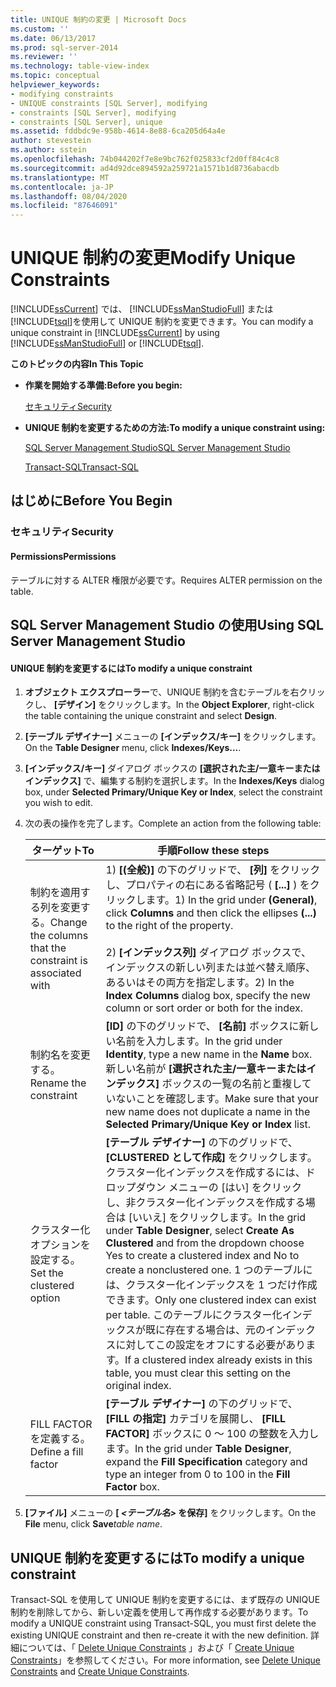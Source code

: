 ```yaml
---
title: UNIQUE 制約の変更 | Microsoft Docs
ms.custom: ''
ms.date: 06/13/2017
ms.prod: sql-server-2014
ms.reviewer: ''
ms.technology: table-view-index
ms.topic: conceptual
helpviewer_keywords:
- modifying constraints
- UNIQUE constraints [SQL Server], modifying
- constraints [SQL Server], modifying
- constraints [SQL Server], unique
ms.assetid: fddbdc9e-958b-4614-8e88-6ca205d64a4e
author: stevestein
ms.author: sstein
ms.openlocfilehash: 74b044202f7e8e9bc762f025833cf2d0ff84c4c8
ms.sourcegitcommit: ad4d92dce894592a259721a1571b1d8736abacdb
ms.translationtype: MT
ms.contentlocale: ja-JP
ms.lasthandoff: 08/04/2020
ms.locfileid: "87646091"
---
```

# <a name="modify-unique-constraints"></a><span data-ttu-id="13402-102">UNIQUE 制約の変更</span><span class="sxs-lookup"><span data-stu-id="13402-102">Modify Unique Constraints</span></span>
  <span data-ttu-id="13402-103">[!INCLUDE[ssCurrent](../../includes/sscurrent-md.md)] では、 [!INCLUDE[ssManStudioFull](../../includes/ssmanstudiofull-md.md)] または [!INCLUDE[tsql](../../includes/tsql-md.md)]を使用して UNIQUE 制約を変更できます。</span><span class="sxs-lookup"><span data-stu-id="13402-103">You can modify a unique constraint in [!INCLUDE[ssCurrent](../../includes/sscurrent-md.md)] by using [!INCLUDE[ssManStudioFull](../../includes/ssmanstudiofull-md.md)] or [!INCLUDE[tsql](../../includes/tsql-md.md)].</span></span>  
  
 <span data-ttu-id="13402-104">**このトピックの内容**</span><span class="sxs-lookup"><span data-stu-id="13402-104">**In This Topic**</span></span>  
  
-   <span data-ttu-id="13402-105">**作業を開始する準備:**</span><span class="sxs-lookup"><span data-stu-id="13402-105">**Before you begin:**</span></span>  
  
     [<span data-ttu-id="13402-106">セキュリティ</span><span class="sxs-lookup"><span data-stu-id="13402-106">Security</span></span>](#Security)  
  
-   <span data-ttu-id="13402-107">**UNIQUE 制約を変更するための方法:**</span><span class="sxs-lookup"><span data-stu-id="13402-107">**To modify a unique constraint using:**</span></span>  
  
     [<span data-ttu-id="13402-108">SQL Server Management Studio</span><span class="sxs-lookup"><span data-stu-id="13402-108">SQL Server Management Studio</span></span>](#SSMSProcedure)  
  
     [<span data-ttu-id="13402-109">Transact-SQL</span><span class="sxs-lookup"><span data-stu-id="13402-109">Transact-SQL</span></span>](#TsqlProcedure)  
  
##  <a name="before-you-begin"></a><a name="BeforeYouBegin"></a> <span data-ttu-id="13402-110">はじめに</span><span class="sxs-lookup"><span data-stu-id="13402-110">Before You Begin</span></span>  
  
###  <a name="security"></a><a name="Security"></a> <span data-ttu-id="13402-111">セキュリティ</span><span class="sxs-lookup"><span data-stu-id="13402-111">Security</span></span>  
  
####  <a name="permissions"></a><a name="Permissions"></a> <span data-ttu-id="13402-112">Permissions</span><span class="sxs-lookup"><span data-stu-id="13402-112">Permissions</span></span>  
 <span data-ttu-id="13402-113">テーブルに対する ALTER 権限が必要です。</span><span class="sxs-lookup"><span data-stu-id="13402-113">Requires ALTER permission on the table.</span></span>  
  
##  <a name="using-sql-server-management-studio"></a><a name="SSMSProcedure"></a> <span data-ttu-id="13402-114">SQL Server Management Studio の使用</span><span class="sxs-lookup"><span data-stu-id="13402-114">Using SQL Server Management Studio</span></span>  
  
#### <a name="to-modify-a-unique-constraint"></a><span data-ttu-id="13402-115">UNIQUE 制約を変更するには</span><span class="sxs-lookup"><span data-stu-id="13402-115">To modify a unique constraint</span></span>  
  
1.  <span data-ttu-id="13402-116">**オブジェクト エクスプローラー**で、UNIQUE 制約を含むテーブルを右クリックし、 **[デザイン]** をクリックします。</span><span class="sxs-lookup"><span data-stu-id="13402-116">In the **Object Explorer**, right-click the table containing the unique constraint and select **Design**.</span></span>  
  
2.  <span data-ttu-id="13402-117">**[テーブル デザイナー]** メニューの **[インデックス/キー]** をクリックします。</span><span class="sxs-lookup"><span data-stu-id="13402-117">On the **Table Designer** menu, click **Indexes/Keys...**.</span></span>  
  
3.  <span data-ttu-id="13402-118">**[インデックス/キー]** ダイアログ ボックスの **[選択された主/一意キーまたはインデックス]** で、編集する制約を選択します。</span><span class="sxs-lookup"><span data-stu-id="13402-118">In the **Indexes/Keys** dialog box, under **Selected Primary/Unique Key or Index**, select the constraint you wish to edit.</span></span>  
  
4.  <span data-ttu-id="13402-119">次の表の操作を完了します。</span><span class="sxs-lookup"><span data-stu-id="13402-119">Complete an action from the following table:</span></span>  
  
    |<span data-ttu-id="13402-120">ターゲット</span><span class="sxs-lookup"><span data-stu-id="13402-120">To</span></span>|<span data-ttu-id="13402-121">手順</span><span class="sxs-lookup"><span data-stu-id="13402-121">Follow these steps</span></span>|  
    |--------|------------------------|  
    |<span data-ttu-id="13402-122">制約を適用する列を変更する。</span><span class="sxs-lookup"><span data-stu-id="13402-122">Change the columns that the constraint is associated with</span></span>|<span data-ttu-id="13402-123">1) **[(全般)]** の下のグリッドで、 **[列]** をクリックし、プロパティの右にある省略記号 ( **[...]** ) をクリックします。</span><span class="sxs-lookup"><span data-stu-id="13402-123">1) In the grid under **(General)**, click **Columns** and then click the ellipses **(...)** to the right of the property.</span></span><br /><br /> <span data-ttu-id="13402-124">2) **[インデックス列]** ダイアログ ボックスで、インデックスの新しい列または並べ替え順序、あるいはその両方を指定します。</span><span class="sxs-lookup"><span data-stu-id="13402-124">2) In the **Index Columns** dialog box, specify the new column or sort order or both for the index.</span></span>|  
    |<span data-ttu-id="13402-125">制約名を変更する。</span><span class="sxs-lookup"><span data-stu-id="13402-125">Rename the constraint</span></span>|<span data-ttu-id="13402-126">**[ID]** の下のグリッドで、 **[名前]** ボックスに新しい名前を入力します。</span><span class="sxs-lookup"><span data-stu-id="13402-126">In the grid under **Identity**, type a new name in the **Name** box.</span></span> <span data-ttu-id="13402-127">新しい名前が **[選択された主/一意キーまたはインデックス]** ボックスの一覧の名前と重複していないことを確認します。</span><span class="sxs-lookup"><span data-stu-id="13402-127">Make sure that your new name does not duplicate a name in the **Selected Primary/Unique Key or Index** list.</span></span>|  
    |<span data-ttu-id="13402-128">クラスター化オプションを設定する。</span><span class="sxs-lookup"><span data-stu-id="13402-128">Set the clustered option</span></span>|<span data-ttu-id="13402-129">**[テーブル デザイナー]** の下のグリッドで、 **[CLUSTERED として作成]** をクリックします。クラスター化インデックスを作成するには、ドロップダウン メニューの [はい] をクリックし、非クラスター化インデックスを作成する場合は [いいえ] をクリックします。</span><span class="sxs-lookup"><span data-stu-id="13402-129">In the grid under **Table Designer**, select **Create As Clustered** and from the dropdown choose Yes to create a clustered index and No to create a nonclustered one.</span></span> <span data-ttu-id="13402-130">1 つのテーブルには、クラスター化インデックスを 1 つだけ作成できます。</span><span class="sxs-lookup"><span data-stu-id="13402-130">Only one clustered index can exist per table.</span></span> <span data-ttu-id="13402-131">このテーブルにクラスター化インデックスが既に存在する場合は、元のインデックスに対してこの設定をオフにする必要があります。</span><span class="sxs-lookup"><span data-stu-id="13402-131">If a clustered index already exists in this table, you must clear this setting on the original index.</span></span>|  
    |<span data-ttu-id="13402-132">FILL FACTOR を定義する。</span><span class="sxs-lookup"><span data-stu-id="13402-132">Define a fill factor</span></span>|<span data-ttu-id="13402-133">**[テーブル デザイナー]** の下のグリッドで、 **[FILL の指定]** カテゴリを展開し、 **[FILL FACTOR]** ボックスに 0 ～ 100 の整数を入力します。</span><span class="sxs-lookup"><span data-stu-id="13402-133">In the grid under **Table Designer**, expand the **Fill Specification** category and type an integer from 0 to 100 in the **Fill Factor** box.</span></span>|  
  
5.  <span data-ttu-id="13402-134">**[ファイル]** メニューの **[ _<テーブル名>_ を保存]** をクリックします。</span><span class="sxs-lookup"><span data-stu-id="13402-134">On the **File** menu, click **Save**_table name_.</span></span>  
  
##  <a name="to-modify-a-unique-constraint"></a><a name="TsqlProcedure"></a> <span data-ttu-id="13402-135">**UNIQUE 制約を変更するには**</span><span class="sxs-lookup"><span data-stu-id="13402-135">**To modify a unique constraint**</span></span>  
  
 <span data-ttu-id="13402-136">Transact-SQL を使用して UNIQUE 制約を変更するには、まず既存の UNIQUE 制約を削除してから、新しい定義を使用して再作成する必要があります。</span><span class="sxs-lookup"><span data-stu-id="13402-136">To modify a UNIQUE constraint using Transact-SQL, you must first delete the existing UNIQUE constraint and then re-create it with the new definition.</span></span> <span data-ttu-id="13402-137">詳細については、「 [Delete Unique Constraints](delete-unique-constraints.md) 」および「 [Create Unique Constraints](create-unique-constraints.md)」を参照してください。</span><span class="sxs-lookup"><span data-stu-id="13402-137">For more information, see [Delete Unique Constraints](delete-unique-constraints.md) and [Create Unique Constraints](create-unique-constraints.md).</span></span>  
  
###  <a name="TsqlExample"></a>  
